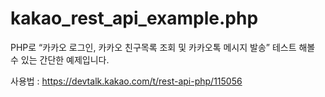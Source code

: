 # kakao_rest_api_example.php

PHP로 “카카오 로그인, 카카오 친구목록 조회 및 카카오톡 메시지 발송” 테스트 해볼 수 있는 간단한 예제입니다.

사용법 : https://devtalk.kakao.com/t/rest-api-php/115056






